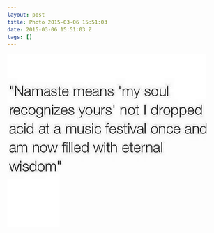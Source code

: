 ```yaml
---
layout: post
title: Photo 2015-03-06 15:51:03
date: 2015-03-06 15:51:03 Z
tags: []
---
```

![](/media/2015/03/112882843899.jpg)
